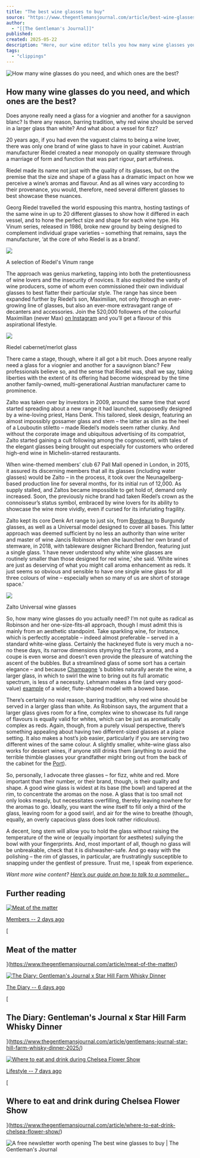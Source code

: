 ```yaml
---
title: "The best wine glasses to buy"
source: "https://www.thegentlemansjournal.com/article/best-wine-glasses-to-buy/"
author:
  - "[[The Gentleman's Journal]]"
published:
created: 2025-05-22
description: "Here, our wine editor tells you how many wine glasses you need, and the best wine glasses to buy."
tags:
  - "clippings"
---
```

![How many wine glasses do you need, and which ones are the best?](https://cdn.sanity.io/images/vxy259ii/production/7eb0897d6b26dba793040b1492f29d22a57ba102-2700x1800.png?auto=format&crop=focalpoint&fit=crop&fp-x=0.5&fp-y=0.5&h=203&q=80&rect=0)

## How many wine glasses do you need, and which ones are the best?

Does anyone really need a glass for a viognier and another for a sauvignon blanc? Is there any reason, barring tradition, why red wine should be served in a larger glass than white? And what about a vessel for fizz?

20 years ago, if you had even the vaguest claims to being a wine lover, there was only one brand of wine glass to have in your cabinet. Austrian manufacturer Riedel created a near monopoly on quality stemware through a marriage of form and function that was part rigour, part artfulness.

Riedel made its name not just with the quality of its glasses, but on the premise that the size and shape of a glass has a dramatic impact on how we perceive a wine’s aromas and flavour. And as all wines vary according to their provenance, you would, therefore, need several different glasses to best showcase these nuances.

Georg Riedel travelled the world espousing this mantra, hosting tastings of the same wine in up to 20 different glasses to show how it differed in each vessel, and to hone the perfect size and shape for each wine type. His Vinum series, released in 1986, broke new ground by being designed to complement individual grape varieties – something that remains, says the manufacturer, ‘at the core of who Riedel is as a brand’.

![](https://cdn.sanity.io/images/vxy259ii/production/3893637a4e3d071dd7a16ffe318318229fc9b8f3-2700x1800.png?auto=format&fit=max&q=75&w=648)

A selection of Riedel's Vinum range

The approach was genius marketing, tapping into both the pretentiousness of wine lovers and the insecurity of novices. It also exploited the vanity of wine producers, some of whom even commissioned their own individual glasses to best flatter their particular style. The range has since been expanded further by Riedel’s son, Maximilian, not only through an ever-growing line of glasses, but also an ever-more extravagant range of decanters and accessories. Join the 520,000 followers of the colourful Maximillan (never Max) [on Instagram](https://www.instagram.com/maxiriedel/) and you’ll get a flavour of this aspirational lifestyle.

![](https://cdn.sanity.io/images/vxy259ii/production/fd7f95d1c4ac300b4a93bc780f323fffeb84939f-2700x1800.png?auto=format&fit=max&q=75&w=648)

Riedel cabernet/merlot glass

There came a stage, though, where it all got a bit much. Does anyone really need a glass for a viognier and another for a sauvignon blanc? Few professionals believe so, and the sense that Riedel was, shall we say, taking liberties with the extent of its offering had become widespread by the time another family-owned, multi-generational Austrian manufacturer came to prominence.

Zalto was taken over by investors in 2009, around the same time that word started spreading about a new range it had launched, supposedly designed by a wine-loving priest, Hans Denk. This tailored, sleek design, featuring an almost impossibly gossamer glass and stem – the latter as slim as the heel of a Louboutin stiletto – made Riedel’s models seem rather clunky. And without the corporate image and ubiquitous advertising of its compatriot, Zalto started gaining a cult following among the cognoscenti, with tales of the elegant glasses being brought out especially for customers who ordered high-end wine in Michelin-starred restaurants.

When wine-themed members’ club 67 Pall Mall opened in London, in 2015, it assured its discerning members that all its glasses (including water glasses) would be Zalto – in the process, it took over the Neunagelberg-based production line for several months, for its initial run of 12,000. As supply stalled, and Zaltos became impossible to get hold of, demand only increased. Soon, the previously niche brand had taken Riedel’s crown as the connoisseur’s status symbol, embraced by wine lovers for its ability to showcase the wine more vividly, even if cursed for its infuriating fragility.

Zalto kept its core Denk Art range to just six, from [Bordeaux](https://www.thegentlemansjournal.com/article/2016-pedesclaux-wine-review/) to Burgundy glasses, as well as a Universal model designed to cover all bases. This latter approach was deemed sufficient by no less an authority than wine writer and master of wine Jancis Robinson when she launched her own brand of stemware, in 2018, with tableware designer Richard Brendon, featuring just a single glass. ‘I have never understood why white wine glasses are routinely smaller than those designed for red wine,’ she said. ‘White wines are just as deserving of what you might call aroma enhancement as reds. It just seems so obvious and sensible to have one single wine glass for all three colours of wine – especially when so many of us are short of storage space.’

![](https://cdn.sanity.io/images/vxy259ii/production/3da66eb8a40f06c52a7a541480ad2eca605f69b7-1251x1566.png?auto=format&fit=max&q=75&w=648)

Zalto Universal wine glasses

So, how many wine glasses do you actually need? I’m not quite as radical as Robinson and her one-size-fits-all approach, though I must admit this is mainly from an aesthetic standpoint. Take sparkling wine, for instance, which is perfectly acceptable – indeed almost preferable – served in a standard white-wine glass. Certainly the hackneyed flute is very much a no-no these days, its narrow dimensions stymying the fizz’s aroma, and a coupe is even worse and doesn’t even provide the pleasure of watching the ascent of the bubbles. But a streamlined glass of some sort has a certain elegance – and because [Champagne](https://www.thegentlemansjournal.com/article/best-christmas-champagnes/) ’s bubbles naturally aerate the wine, a larger glass, in which to swirl the wine to bring out its full aromatic spectrum, is less of a necessity. Lehmann makes a fine (and very good-value) [example](https://www.wineware.co.uk/lehmann-glass-absolus-champagne-sparkling-wine-glass-set-of-6) of a wider, flute-shaped model with a bowed base.

There’s certainly no real reason, barring tradition, why red wine should be served in a larger glass than white. As Robinson says, the argument that a larger glass gives room for a fine, complex wine to showcase its full range of flavours is equally valid for whites, which can be just as aromatically complex as reds. Again, though, from a purely visual perspective, there’s something appealing about having two different-sized glasses at a place setting. It also makes a host’s job easier, particularly if you are serving two different wines of the same colour. A slightly smaller, white-wine glass also works for dessert wines, if anyone still drinks them (anything to avoid the terrible thimble glasses your grandfather might bring out from the back of the cabinet for the [Port](https://www.thegentlemansjournal.com/article/it-turns-out-port-is-cool-who-saw-that-coming/)).

So, personally, I advocate three glasses – for fizz, white and red. More important than their number, or their brand, though, is their quality and shape. A good wine glass is widest at its base (the bowl) and tapered at the rim, to concentrate the aromas on the nose. A glass that is too small not only looks measly, but necessitates overfilling, thereby leaving nowhere for the aromas to go. Ideally, you want the wine itself to fill only a third of the glass, leaving room for a good swirl, and air for the wine to breathe (though, equally, an overly capacious glass does look rather ridiculous).

A decent, long stem will allow you to hold the glass without raising the temperature of the wine or (equally important for aesthetes) sullying the bowl with your fingerprints. And, most important of all, though no glass will be unbreakable, check that it is dishwasher-safe. And go easy with the polishing – the rim of glasses, in particular, are frustratingly susceptible to snapping under the gentlest of pressure. Trust me, I speak from experience.

*Want more wine content? [Here’s our guide on how to talk to a sommelier…](https://www.thegentlemansjournal.com/article/how-to-talk-to-a-sommelier/)*

## Further reading

[![Meat of the matter](https://cdn.sanity.io/images/vxy259ii/production/3e183f76d4628f2a6aff0821d03972d538a476d2-1251x1566.png?auto=format&fit=max&q=75&rect=0,481,1251,1070&w=319)](https://www.thegentlemansjournal.com/article/meat-of-the-matter/)

[Members \-- 2 days ago](https://www.thegentlemansjournal.com/article/meat-of-the-matter/)

[

## Meat of the matter

](https://www.thegentlemansjournal.com/article/meat-of-the-matter/)

[![The Diary: Gentleman's Journal x Star Hill Farm Whisky Dinner](https://cdn.sanity.io/images/vxy259ii/production/33afefa8b57b65a2c932342574395f26fb0a03c1-2700x1800.jpg?auto=format&fit=max&q=75&w=410)](https://www.thegentlemansjournal.com/article/gentlemans-journal-star-hill-farm-whisky-dinner-2025/)

[The Diary \-- 6 days ago](https://www.thegentlemansjournal.com/article/gentlemans-journal-star-hill-farm-whisky-dinner-2025/)

[

## The Diary: Gentleman's Journal x Star Hill Farm Whisky Dinner

](https://www.thegentlemansjournal.com/article/gentlemans-journal-star-hill-farm-whisky-dinner-2025/)

[![Where to eat and drink during Chelsea Flower Show](https://cdn.sanity.io/images/vxy259ii/production/f1b8cac8f1b8214d9cff5fbc0f542a72e464731a-7360x4912.jpg?auto=format&fit=max&q=75&w=409)](https://www.thegentlemansjournal.com/article/where-to-eat-drink-chelsea-flower-show/)

[Lifestyle \-- 7 days ago](https://www.thegentlemansjournal.com/article/where-to-eat-drink-chelsea-flower-show/)

[

## Where to eat and drink during Chelsea Flower Show

](https://www.thegentlemansjournal.com/article/where-to-eat-drink-chelsea-flower-show/)

![A free newsletter worth opening](https://cdn.sanity.io/images/vxy259ii/production/9ebc1c1a4ee08c0c22b6a6267706e0ce0790ed3d-1200x1395.png?auto=format&fit=max&q=75&w=425)  The best wine glasses to buy | The Gentleman's Journal